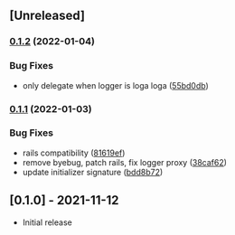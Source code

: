 ## [Unreleased]

### [0.1.2](https://www.github.com/hschne/mr-loga-loga/compare/v0.1.1...v0.1.2) (2022-01-04)


### Bug Fixes

* only delegate when logger is loga loga ([55bd0db](https://www.github.com/hschne/mr-loga-loga/commit/55bd0dbdee5b975c80effac90e989eb08d2b6948))

### [0.1.1](https://www.github.com/hschne/mr-loga-loga/compare/v0.1.0...v0.1.1) (2022-01-03)


### Bug Fixes

* rails compatibility ([81619ef](https://www.github.com/hschne/mr-loga-loga/commit/81619ef76d772ac05eb78daf3714794d345af587))
* remove byebug, patch rails, fix logger proxy ([38caf62](https://www.github.com/hschne/mr-loga-loga/commit/38caf625304449e128e9201aeeaf79d24798aa7d))
* update initializer signature ([bdd8b72](https://www.github.com/hschne/mr-loga-loga/commit/bdd8b7269111550ff9e2e5e3c6344d6c83707099))

## [0.1.0] - 2021-11-12

- Initial release
